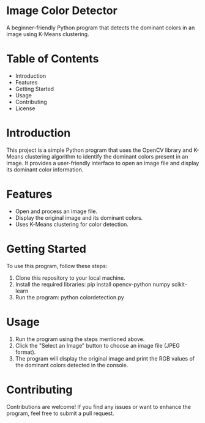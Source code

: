 # Image Color Detector

A beginner-friendly Python program that detects the dominant colors in an image using K-Means clustering.

 # Table of Contents

- Introduction
- Features
- Getting Started
- Usage
- Contributing
- License

# Introduction

This project is a simple Python program that uses the OpenCV library and K-Means clustering algorithm to identify the dominant colors present in an image. It provides a user-friendly interface to open an image file and display its dominant color information.

# Features

- Open and process an image file.
- Display the original image and its dominant colors.
- Uses K-Means clustering for color detection.

# Getting Started

To use this program, follow these steps:

1. Clone this repository to your local machine.
2. Install the required libraries:
pip install opencv-python numpy scikit-learn
3. Run the program:
python colordetection.py


# Usage

1. Run the program using the steps mentioned above.
2. Click the "Select an Image" button to choose an image file (JPEG format).
3. The program will display the original image and print the RGB values of the dominant colors detected in the console.

# Contributing

Contributions are welcome! If you find any issues or want to enhance the program, feel free to submit a pull request.



